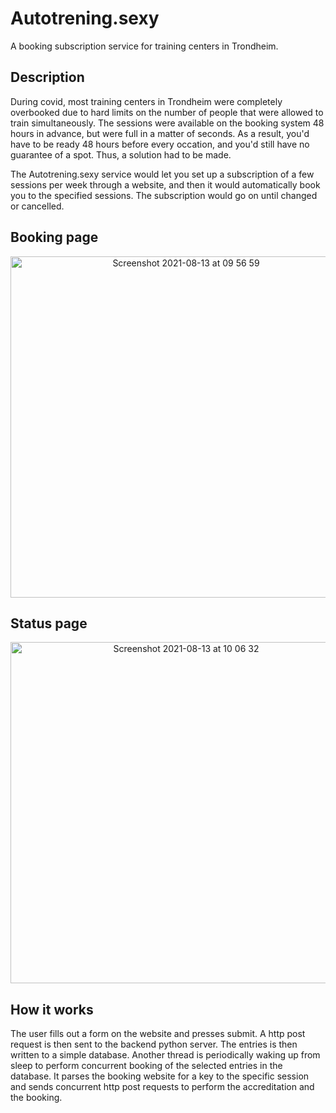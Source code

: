 # Autotrening.sexy

A booking subscription service for training centers in Trondheim. 

## Description
During covid, most training centers in Trondheim were completely overbooked due to hard limits on the number of people that were allowed to train simultaneously.
The sessions were available on the booking system 48 hours in advance, but were full in a matter of seconds. As a result, you'd have to be ready 48 hours before every occation, and you'd still have no guarantee of a spot. Thus, a solution had to be made. 

The Autotrening.sexy service would let you set up a subscription of a few sessions per week through a website, and then it would automatically book you to the specified sessions. The subscription would go on until changed or cancelled. 

## Booking page
<p align="center">
<img width="546" alt="Screenshot 2021-08-13 at 09 56 59" src="https://user-images.githubusercontent.com/55540484/129324883-c445486f-cf46-4e1c-a053-4a2e8c716c58.png">
</p>

## Status page
<p align="center">
<img width="546" alt="Screenshot 2021-08-13 at 10 06 32" src="https://user-images.githubusercontent.com/55540484/129325340-65c7567b-afc4-4703-a9df-642f1433e584.png">
</p>

## How it works
The user fills out a form on the website and presses submit. A http post request is then sent to the backend python server. The entries is then written to a simple database. Another thread is periodically waking up from sleep to perform concurrent booking of the selected entries in the database. It parses the booking website for a key to the specific session and sends concurrent http post requests to perform the accreditation and the booking. 
